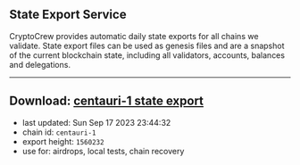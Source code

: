 ## State Export Service
CryptoCrew provides automatic daily state exports for all chains we validate. State export files can be used as genesis files and are a snapshot of the current blockchain state, including all validators, accounts, balances and delegations.

---
**Download: [centauri-1 state export](https://dl.ccvalidators.com/SERVICE/composable/centauri-1_export_1560232.json)**
---

- last updated: Sun Sep 17 2023 23:44:32
- chain id: `centauri-1`
- export height: `1560232`
- use for: airdrops, local tests, chain recovery
